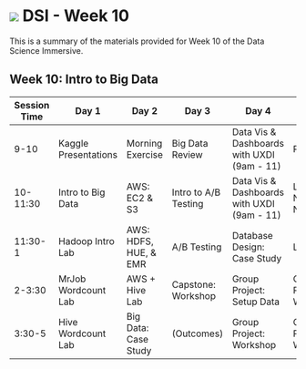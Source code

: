 # ![](https://ga-dash.s3.amazonaws.com/production/assets/logo-9f88ae6c9c3871690e33280fcf557f33.png) DSI - Week 10

This is a summary of the materials provided for Week 10 of the Data Science Immersive.

## Week 10: Intro to Big Data

Session Time | Day 1 | Day 2 | Day 3 | Day 4 | Day 5
 --- | --- | --- | --- | ---  | ---
9-10 | Kaggle Presentations            | Morning Exercise          | Big Data Review      | Data Vis & Dashboards with UXDI (9am - 11)  | Reflection
10-11:30 | Intro to Big Data       | AWS: EC2 & S3             | Intro to A/B Testing     | Data Vis & Dashboards with UXDI (9am - 11)  | LSTM Neural Nets
11:30-1 | Hadoop Intro Lab           | AWS: HDFS, HUE, & EMR    | A/B Testing             | Database Design: Case Study                 | LSTM Lab
2-3:30 | MrJob Wordcount Lab         | AWS + Hive Lab           | Capstone: Workshop      | Group Project: Setup Data                   | Group Project: Workshop
3:30-5 | Hive Wordcount Lab       | Big Data: Case Study         | (Outcomes)             | Group Project: Workshop                     | Group Project: Workshop



